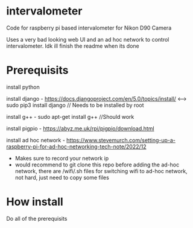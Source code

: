 # intervalometer
 
Code for raspberry pi based intervalometer for Nikon D90 Camera

Uses a very bad looking web UI and an ad hoc network to control intervalometer. Idk ill finish the readme when its done


# Prerequisits
install python

install django - https://docs.djangoproject.com/en/5.0/topics/install/ <--> sudo pip3 install django // Needs to be installed by root

install g++ - sudo apt-get install g++ //Should work

install pigpio - https://abyz.me.uk/rpi/pigpio/download.html

install ad hoc network - https://www.stevemurch.com/setting-up-a-raspberry-pi-for-ad-hoc-networking-tech-note/2022/12

- Makes sure to record your network ip
- would recommend to git clone this repo before adding the ad-hoc network, there are /wifi/.sh files for switching wifi to ad-hoc network, not hard, just need to copy some files

# How install
Do all of the prerequisits

